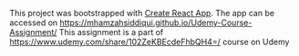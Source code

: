 This project was bootstrapped with [Create React App](https://github.com/facebook/create-react-app).
The app can be accessed on https://mhamzahsiddiqui.github.io/Udemy-Course-Assignment/
This assignment is a part of https://www.udemy.com/share/102ZeKBEcdeFhbQH4=/ course on Udemy
